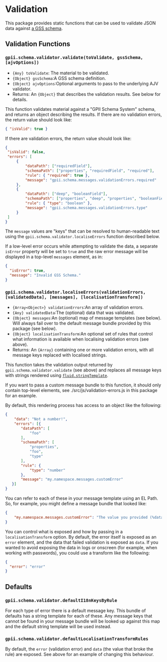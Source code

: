 # Validation

This package provides static functions that can be used to validate JSON data against [a GSS schema](./gss.md).

## Validation Functions

### `gpii.schema.validator.validate(toValidate, gssSchema, [ajvOptions])`

* `{Any} toValidate`: The material to be validated.
* `{Object} gssSchema`:A GSS schema definition.
* `{Object} ajvOptions`:Optional arguments to pass to the underlying AJV validator.
* Returns: An `{Object}` that describes the validation results.  See below for details.

This function validates material against a "GPII Schema System" schema, and returns an object describing the results.
If there are no validation errors, the return value should look like:

```json
{ "isValid": true }
```

If there are validation errors, the return value should look like:

```json
{
 "isValid": false,
 "errors": [
     {
         "dataPath": ["requiredField"],
         "schemaPath": ["properties", "requiredField", "required"],
         "rule": { "required": true },
         "message": "gpii.schema.messages.validationErrors.required"
     },
     {
         "dataPath": ["deep", "booleanField"],
         "schemaPath": ["properties", "deep", "properties", "booleanField", "type"],
         "rule": { "type": "boolean" },
         "message": "gpii.schema.messages.validationErrors.type"
     }
 ]
}
```

The `message` values are "keys" that can be resolved to human-readable text using the
`gpii.schema.validator.localiseErrors` function described below.

If a low-level error occurs while attempting to validate the data, a separate `isError` property will be set to `true`
and the raw error message will be displayed in a top-level `messages` element, as in:

```json
{
  "isError": true,
  "message": "Invalid GSS Schema."
}
```

### `gpii.schema.validator.localiseErrors(validationErrors, [validatedData], [messages], [localisationTransform])`

* `{Array<Object>} validationErrors`:An array of validation errors.
* `{Any} validatedData`:The (optional) data that was validated.
* `{Object} messages`:An (optional) map of message templates (see below).  Will always fail over to the default message
  bundle provided by this package (see below).
* `{Object} localisationTransform`:An optional set of rules that control what information is available when localising
  validation errors (see above).
* Returns: An `{Array}` containing one or more validation errors, with all message keys replaced with localised strings.

This function takes the validation output returned by `gpii.schema.validator.validate` (see above) and replaces all
message keys with strings rendered using
[`fluid.stringTemplate`](https://docs.fluidproject.org/infusion/development/CoreAPI.html#fluidstringtemplatetemplate-terms).

If you want to pass a custom message bundle to this function, it should only contain top-level elements, see
./src/js/validation-errors.js in this package for an example.

By default, this rendering process has access to an object like the following:

```json
{
    "data": "Not a number!",
    "errors": [{
       "dataPath": [
           "foo"
       ],
       "schemaPath": [
           "properties",
           "foo",
           "type"
       ],
       "rule": {
           "type": "number"
       },
       "message": "my.namespace.messages.customError"
   }]
}
```

You can refer to each of these in your message template using an EL Path.  So, for example, you might define a message
bundle that looked like:

```json
{
    "my.namespace.messages.customError": "The value you provided (%data) is not a number."
}
```

You can control what is exposed and how  by passing in a `localisationTransform` option.  By default, the error itself
is exposed as an `error` element, and the data that failed validation is exposed as `data`.  If you wanted to avoid
exposing the data in logs or onscreen (for example, when working with passwords), you could use a transform like the
following:

```json
{
  "error": "error"
}
```

## Defaults

### `gpii.schema.validator.defaultI18nKeysByRule`

For each type of error there is a default message key.  This bundle of defaults has a string template for each of these.
Any message keys that cannot be found in your message bundle will be looked up against this map and the default string
template will be used instead.

### `gpii.schema.validator.defaultLocalisationTransformRules`

By default, the `error` (validation error) and `data` (the value that broke the rule) are exposed.  See above for an
example of changing this behaviour.
